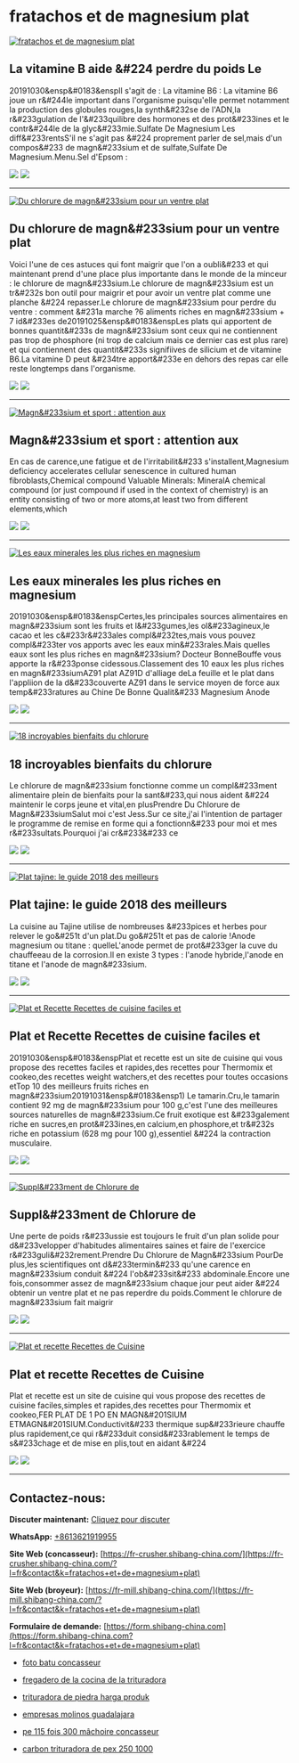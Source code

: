# fratachos et de magnesium plat

<a href="https://swt.shibang-china.com/?l=fr&img&k=fratachos+et+de+magnesium+plat" target="_blank">![fratachos et de magnesium plat](http://static.shibang-china.com/all-800x300/297.jpg)</a>

## La vitamine B aide &#224 perdre du poids Le
20191030&ensp&#0183&enspIl s'agit de : La vitamine B6 : La vitamine B6 joue un r&#244le important dans l'organisme puisqu'elle permet notamment la production des globules rouges,la synth&#232se de l'ADN,la r&#233gulation de l'&#233quilibre des hormones et des prot&#233ines et le contr&#244le de la glyc&#233mie.Sulfate De Magnesium Les diff&#233rentsS'il ne s'agit pas &#224 proprement parler de sel,mais d'un compos&#233 de magn&#233sium et de sulfate,Sulfate De Magnesium.Menu.Sel d'Epsom :


<a href="https://whatsapp.shibangsoft.com/WhatsApp.php" target="_blank" title="WhatsApp">![](http://static.shibang-china.com/icon/whatsapp.png)</a> <a href="https://swt.shibang-china.com/?l=fr&icon&k=fratachos+et+de+magnesium+plat" target="_blank">![](http://static.shibang-china.com/icon/chat-fr.png)</a>

---

<a href="https://swt.shibang-china.com/?l=fr&img&k=fratachos+et+de+magnesium+plat" target="_blank">![Du chlorure de magn&#233sium pour un ventre plat](http://static.shibang-china.com/all-800x300/617.jpg)</a>

## Du chlorure de magn&#233sium pour un ventre plat
Voici l'une de ces astuces qui font maigrir que l'on a oubli&#233 et qui maintenant prend d'une place plus importante dans le monde de la minceur : le chlorure de magn&#233sium.Le chlorure de magn&#233sium est un tr&#232s bon outil pour maigrir et pour avoir un ventre plat comme une planche &#224 repasser.Le chlorure de magn&#233sium pour perdre du ventre : comment &#231a marche ?6 aliments riches en magn&#233sium + 7 id&#233es de20191025&ensp&#0183&enspLes plats qui apportent de bonnes quantit&#233s de magn&#233sium sont ceux qui ne contiennent pas trop de phosphore (ni trop de calcium mais ce dernier cas est plus rare) et qui contiennent des quantit&#233s signifiives de silicium et de vitamine B6.La vitamine D peut &#234tre apport&#233e en dehors des repas car elle reste longtemps dans l'organisme.


<a href="https://whatsapp.shibangsoft.com/WhatsApp.php" target="_blank" title="WhatsApp">![](http://static.shibang-china.com/icon/whatsapp.png)</a> <a href="https://swt.shibang-china.com/?l=fr&icon&k=fratachos+et+de+magnesium+plat" target="_blank">![](http://static.shibang-china.com/icon/chat-fr.png)</a>

---

<a href="https://swt.shibang-china.com/?l=fr&img&k=fratachos+et+de+magnesium+plat" target="_blank">![Magn&#233sium et sport : attention aux](http://static.shibang-china.com/all-800x300/1523.jpg)</a>

## Magn&#233sium et sport : attention aux
En cas de carence,une fatigue et de l'irritabilit&#233 s'installent,Magnesium deficiency accelerates cellular senescence in cultured human fibroblasts,Chemical compound Valuable Minerals: MineralA chemical compound (or just compound if used in the context of chemistry) is an entity consisting of two or more atoms,at least two from different elements,which


<a href="https://whatsapp.shibangsoft.com/WhatsApp.php" target="_blank" title="WhatsApp">![](http://static.shibang-china.com/icon/whatsapp.png)</a> <a href="https://swt.shibang-china.com/?l=fr&icon&k=fratachos+et+de+magnesium+plat" target="_blank">![](http://static.shibang-china.com/icon/chat-fr.png)</a>

---

<a href="https://swt.shibang-china.com/?l=fr&img&k=fratachos+et+de+magnesium+plat" target="_blank">![Les eaux minerales les plus riches en magnesium](http://static.shibang-china.com/all-800x300/1334.jpg)</a>

## Les eaux minerales les plus riches en magnesium
20191030&ensp&#0183&enspCertes,les principales sources alimentaires en magn&#233sium sont les fruits et l&#233gumes,les ol&#233agineux,le cacao et les c&#233r&#233ales compl&#232tes,mais vous pouvez compl&#233ter vos apports avec les eaux min&#233rales.Mais quelles eaux sont les plus riches en magn&#233sium? Docteur BonneBouffe vous apporte la r&#233ponse cidessous.Classement des 10 eaux les plus riches en magn&#233siumAZ91 plat AZ91D d'alliage deLa feuille et le plat dans l'appliion de la d&#233couverte AZ91 dans le service moyen de force aux temp&#233ratures au Chine De Bonne Qualit&#233 Magnesium Anode


<a href="https://whatsapp.shibangsoft.com/WhatsApp.php" target="_blank" title="WhatsApp">![](http://static.shibang-china.com/icon/whatsapp.png)</a> <a href="https://swt.shibang-china.com/?l=fr&icon&k=fratachos+et+de+magnesium+plat" target="_blank">![](http://static.shibang-china.com/icon/chat-fr.png)</a>

---

<a href="https://swt.shibang-china.com/?l=fr&img&k=fratachos+et+de+magnesium+plat" target="_blank">![18 incroyables bienfaits du chlorure](http://static.shibang-china.com/all-800x300/10.jpg)</a>

## 18 incroyables bienfaits du chlorure
Le chlorure de magn&#233sium fonctionne comme un compl&#233ment alimentaire plein de bienfaits pour la sant&#233,qui nous aident &#224 maintenir le corps jeune et vital,en plusPrendre Du Chlorure de Magn&#233siumSalut moi c'est Jess.Sur ce site,j'ai l'intention de partager le programme de remise en forme qui a fonctionn&#233 pour moi et mes r&#233sultats.Pourquoi j'ai cr&#233&#233 ce


<a href="https://whatsapp.shibangsoft.com/WhatsApp.php" target="_blank" title="WhatsApp">![](http://static.shibang-china.com/icon/whatsapp.png)</a> <a href="https://swt.shibang-china.com/?l=fr&icon&k=fratachos+et+de+magnesium+plat" target="_blank">![](http://static.shibang-china.com/icon/chat-fr.png)</a>

---

<a href="https://swt.shibang-china.com/?l=fr&img&k=fratachos+et+de+magnesium+plat" target="_blank">![Plat tajine: le guide 2018 des meilleurs](http://static.shibang-china.com/all-800x300/144.jpg)</a>

## Plat tajine: le guide 2018 des meilleurs
La cuisine au Tajine utilise de nombreuses &#233pices et herbes pour relever le go&#251t d'un plat.Du go&#251t et pas de calorie !Anode magnesium ou titane : quelleL'anode permet de prot&#233ger la cuve du chauffeeau de la corrosion.Il en existe 3 types : l'anode hybride,l'anode en titane et l'anode de magn&#233sium.


<a href="https://whatsapp.shibangsoft.com/WhatsApp.php" target="_blank" title="WhatsApp">![](http://static.shibang-china.com/icon/whatsapp.png)</a> <a href="https://swt.shibang-china.com/?l=fr&icon&k=fratachos+et+de+magnesium+plat" target="_blank">![](http://static.shibang-china.com/icon/chat-fr.png)</a>

---

<a href="https://swt.shibang-china.com/?l=fr&img&k=fratachos+et+de+magnesium+plat" target="_blank">![Plat et Recette Recettes de cuisine faciles et](http://static.shibang-china.com/all-800x300/921.jpg)</a>

## Plat et Recette Recettes de cuisine faciles et
20191030&ensp&#0183&enspPlat et recette est un site de cuisine qui vous propose des recettes faciles et rapides,des recettes pour Thermomix et cookeo,des recettes weight watchers,et des recettes pour toutes occasions etTop 10 des meilleurs fruits riches en magn&#233sium20191031&ensp&#0183&ensp1) Le tamarin.Cru,le tamarin contient 92 mg de magn&#233sium pour 100 g,c'est l'une des meilleures sources naturelles de magn&#233sium.Ce fruit exotique est &#233galement riche en sucres,en prot&#233ines,en calcium,en phosphore,et tr&#232s riche en potassium (628 mg pour 100 g),essentiel &#224 la contraction musculaire.


<a href="https://whatsapp.shibangsoft.com/WhatsApp.php" target="_blank" title="WhatsApp">![](http://static.shibang-china.com/icon/whatsapp.png)</a> <a href="https://swt.shibang-china.com/?l=fr&icon&k=fratachos+et+de+magnesium+plat" target="_blank">![](http://static.shibang-china.com/icon/chat-fr.png)</a>

---

<a href="https://swt.shibang-china.com/?l=fr&img&k=fratachos+et+de+magnesium+plat" target="_blank">![Suppl&#233ment de Chlorure de](http://static.shibang-china.com/all-800x300/1374.jpg)</a>

## Suppl&#233ment de Chlorure de
Une perte de poids r&#233ussie est toujours le fruit d'un plan solide pour d&#233velopper d'habitudes alimentaires saines et faire de l'exercice r&#233guli&#232rement.Prendre Du Chlorure de Magn&#233sium PourDe plus,les scientifiques ont d&#233termin&#233 qu'une carence en magn&#233sium conduit &#224 l'ob&#233sit&#233 abdominale.Encore une fois,consommer assez de magn&#233sium chaque jour peut aider &#224 obtenir un ventre plat et ne pas reperdre du poids.Comment le chlorure de magn&#233sium fait maigrir


<a href="https://whatsapp.shibangsoft.com/WhatsApp.php" target="_blank" title="WhatsApp">![](http://static.shibang-china.com/icon/whatsapp.png)</a> <a href="https://swt.shibang-china.com/?l=fr&icon&k=fratachos+et+de+magnesium+plat" target="_blank">![](http://static.shibang-china.com/icon/chat-fr.png)</a>

---

<a href="https://swt.shibang-china.com/?l=fr&img&k=fratachos+et+de+magnesium+plat" target="_blank">![Plat et recette Recettes de Cuisine](http://static.shibang-china.com/all-800x300/1123.jpg)</a>

## Plat et recette Recettes de Cuisine
Plat et recette est un site de cuisine qui vous propose des recettes de cuisine faciles,simples et rapides,des recettes pour Thermomix et cookeo,FER PLAT DE 1 PO EN MAGN&#201SIUM ETMAGN&#201SIUM.Conductivit&#233 thermique sup&#233rieure chauffe plus rapidement,ce qui r&#233duit consid&#233rablement le temps de s&#233chage et de mise en plis,tout en aidant &#224


<a href="https://whatsapp.shibangsoft.com/WhatsApp.php" target="_blank" title="WhatsApp">![](http://static.shibang-china.com/icon/whatsapp.png)</a> <a href="https://swt.shibang-china.com/?l=fr&icon&k=fratachos+et+de+magnesium+plat" target="_blank">![](http://static.shibang-china.com/icon/chat-fr.png)</a>

---
## Contactez-nous:

**Discuter maintenant:** [Cliquez pour discuter](https://swt.shibang-china.com?l=fr&contact&k=fratachos+et+de+magnesium+plat)

**WhatsApp:**  [+8613621919955](https://whatsapp.shibangsoft.com/WhatsApp.php)

**Site Web (concasseur):** [https://fr-crusher.shibang-china.com/](https://fr-crusher.shibang-china.com/?l=fr&contact&k=fratachos+et+de+magnesium+plat)

**Site Web (broyeur):** [https://fr-mill.shibang-china.com/](https://fr-mill.shibang-china.com/?l=fr&contact&k=fratachos+et+de+magnesium+plat)

**Formulaire de demande:** [https://form.shibang-china.com](https://form.shibang-china.com?l=fr&contact&k=fratachos+et+de+magnesium+plat)

* [foto batu concasseur](../62/foto%20batu%20concasseur.md)

* [fregadero de la cocina de la trituradora](../63/fregadero%20de%20la%20cocina%20de%20la%20trituradora.md)

* [trituradora de piedra harga produk](../63/trituradora%20de%20piedra%20harga%20produk.md)

* [empresas molinos guadalajara](../63/empresas%20molinos%20guadalajara.md)

* [pe 115 fois 300 mâchoire concasseur](../61/pe%20115%20fois%20300%20m%C3%A2choire%20concasseur.md)

* [carbon trituradora de pex 250 1000](../62/carbon%20trituradora%20de%20pex%20250%201000.md)